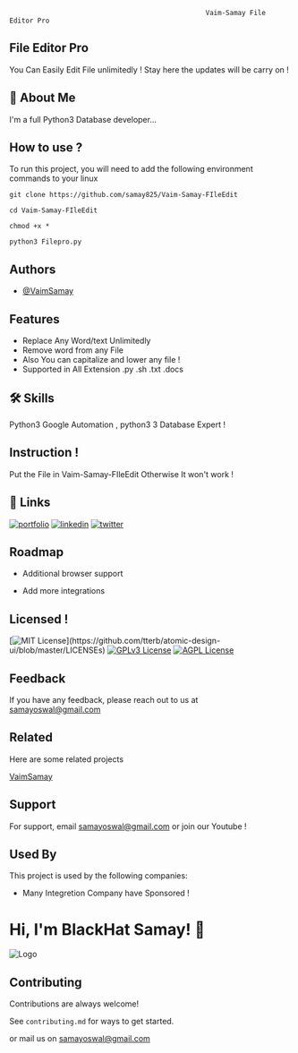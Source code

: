                                                      Vaim-Samay File Editor Pro
## File Editor Pro

You Can Easily Edit File unlimitedly ! Stay here the updates will be
carry on 
! 


## 🚀 About Me
I'm a full Python3 Database developer...


## How to use ?

To run this project, you will need to add the following environment commands to your linux

`git clone https://github.com/samay825/Vaim-Samay-FIleEdit`

`cd Vaim-Samay-FIleEdit`

`chmod +x *`

`python3 Filepro.py`


## Authors

- [@VaimSamay](https://www.github.com/samay825)


## Features

- Replace Any Word/text Unlimitedly
- Remove word from any File 
- Also You can capitalize and lower any file !
- Supported in All Extension .py .sh .txt .docs 

## 🛠 Skills
Python3 Google Automation , python3 3 Database Expert ! 



## Instruction ! 

Put the File in Vaim-Samay-FIleEdit Otherwise It won't work ! 

    
## 🔗 Links
[![portfolio](https://img.shields.io/badge/my_portfolio-000?style=for-the-badge&logo=ko-fi&logoColor=white)](https://github.com/samay825/)
[![linkedin](https://img.shields.io/badge/linkedin-0A66C2?style=for-the-badge&logo=linkedin&logoColor=white)](https://github.com/samay825/)
[![twitter](https://img.shields.io/badge/twitter-1DA1F2?style=for-the-badge&logo=twitter&logoColor=white)](https://github.com/samay825/)


## Roadmap

- Additional browser support

- Add more integrations


## Licensed !


[![MIT License](https://img.shields.io/apm/l/atomic-design-ui.svg?)](https://github.com/tterb/atomic-design-ui/blob/master/LICENSEs)
[![GPLv3 License](https://img.shields.io/badge/License-GPL%20v3-yellow.svg)](https://opensource.org/licenses/)
[![AGPL License](https://img.shields.io/badge/license-AGPL-blue.svg)](http://www.gnu.org/licenses/agpl-3.0)


## Feedback

If you have any feedback, please reach out to us at samayoswal@gmail.com


## Related

Here are some related projects

[VaimSamay](https://github.com/VaimpierOfficial)


## Support

For support, email samayoswal@gmail.com or join our Youtube !


## Used By

This project is used by the following companies:


- Many Integretion Company have Sponsored ! 


# Hi, I'm BlackHat Samay! 👋


![Logo](https://dev-to-uploads.s3.amazonaws.com/uploads/articles/th5xamgrr6se0x5ro4g6.png)


## Contributing

Contributions are always welcome!

See `contributing.md` for ways to get started.

or mail us on samayoswal@gmail.com
